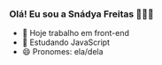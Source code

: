 ### Olá! Eu sou a Snádya Freitas 👨🏼‍💻

- 🔭 Hoje trabalho em front-end
- 🌱 Estudando JavaScript
- 😄 Pronomes: ela/dela
  




